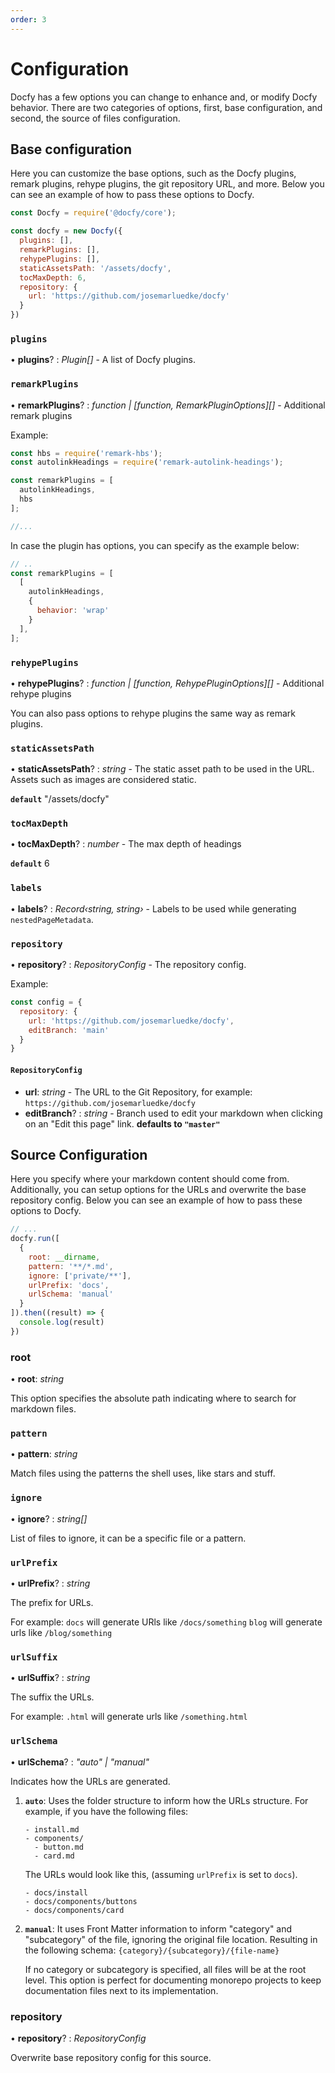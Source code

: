 ```yaml
---
order: 3
---
```


# Configuration

Docfy has a few options you can change to enhance and, or modify Docfy behavior. There are two categories of options, first, base configuration, and second, the source of files configuration.

## Base configuration

Here you can customize the base options, such as the Docfy plugins, remark
plugins, rehype plugins, the git repository URL, and more.
Below you can see an example of how to pass these options to Docfy.

```js
const Docfy = require('@docfy/core');

const docfy = new Docfy({
  plugins: [],
  remarkPlugins: [],
  rehypePlugins: [],
  staticAssetsPath: '/assets/docfy',
  tocMaxDepth: 6,
  repository: {
    url: 'https://github.com/josemarluedke/docfy'
  }
})
```

### `plugins`

• **plugins**? : *Plugin[]* - A list of Docfy plugins.

### `remarkPlugins`

• **remarkPlugins**? : *function | [function, RemarkPluginOptions][]* - Additional remark plugins

Example:

```js
const hbs = require('remark-hbs');
const autolinkHeadings = require('remark-autolink-headings');

const remarkPlugins = [
  autolinkHeadings,
  hbs
];

//...
```

In case the plugin has options, you can specify as the example below:

```js
// ..
const remarkPlugins = [
  [
    autolinkHeadings,
    {
      behavior: 'wrap'
    }
  ],
];
```

### `rehypePlugins`

• **rehypePlugins**? : *function | [function, RehypePluginOptions][]* - Additional rehype plugins

You can also pass options to rehype plugins the same way as remark plugins.


### `staticAssetsPath`

• **staticAssetsPath**? : *string* - The static asset path to be used in the URL. Assets such as images are considered static.

**`default`** "/assets/docfy"


### `tocMaxDepth`

• **tocMaxDepth**? : *number* - The max depth of headings

**`default`** 6


### `labels`

• **labels**? : *Record‹string, string›* - Labels to be used while generating `nestedPageMetadata`.

### `repository`

• **repository**? : *RepositoryConfig* - The repository config.

Example:

```js
const config = {
  repository: {
    url: 'https://github.com/josemarluedke/docfy',
    editBranch: 'main'
  }
}
```

#### `RepositoryConfig`

- **url**: *string* - The URL to the Git Repository, for example: `https://github.com/josemarluedke/docfy`
- **editBranch**? : *string* - Branch used to edit your markdown when clicking
  on an "Edit this page" link. **defaults to `"master"`**

## Source Configuration

Here you specify where your markdown content should come from. Additionally, you can setup options for the URLs and overwrite the base repository config.
Below you can see an example of how to pass these options to Docfy.

```js
// ...
docfy.run([
  {
    root: __dirname,
    pattern: '**/*.md',
    ignore: ['private/**'],
    urlPrefix: 'docs',
    urlSchema: 'manual'
  }
]).then((result) => {
  console.log(result)
})
```

###  root

• **root**: *string*

This option specifies the absolute path indicating where to search for markdown files.

### `pattern`

• **pattern**: *string*

Match files using the patterns the shell uses, like stars and stuff.

### `ignore`

• **ignore**? : *string[]*

List of files to ignore, it can be a specific file or a pattern.

### `urlPrefix`

• **urlPrefix**? : *string*

The prefix for URLs.

For example:
`docs` will generate URls like `/docs/something`
`blog` will generate urls like `/blog/something`

### `urlSuffix`

• **urlSuffix**? : *string*

The suffix the URLs.

For example:
`.html` will generate urls like `/something.html`

### `urlSchema`

• **urlSchema**? : *"auto" | "manual"*

Indicates how the URLs are generated.

1. **`auto`**: Uses the folder structure to inform how the URLs structure.
   For example, if you have the following files:
   ```
   - install.md
   - components/
     - button.md
     - card.md
   ```
   The URLs would look like this, (assuming `urlPrefix` is set to `docs`).
   ```
   - docs/install
   - docs/components/buttons
   - docs/components/card
   ```

2. **`manual`**: It uses Front Matter information to inform "category" and
   "subcategory" of the file, ignoring the original file location.
   Resulting in the following schema: `{category}/{subcategory}/{file-name}`

   If no category or subcategory is specified, all files will be at the root level. This option is perfect for documenting monorepo projects to keep
   documentation files next to its implementation.

###  repository

• **repository**? : *RepositoryConfig*

Overwrite base repository config for this source.


